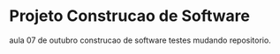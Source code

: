 # Projeto Construcao de Software
 aula 07 de outubro construcao de software
 testes mudando repositorio.
